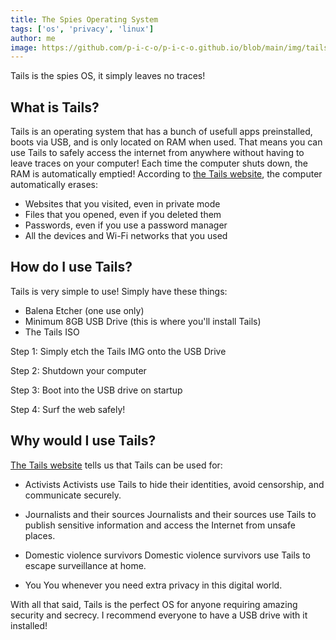```yaml
---
title: The Spies Operating System
tags: ['os', 'privacy', 'linux']
author: me
image: https://github.com/p-i-c-o/p-i-c-o.github.io/blob/main/img/tails.png?raw=true
---
```

Tails is the spies OS, it simply leaves no traces!

## What is Tails?
Tails is an operating system that has a bunch of usefull apps 
preinstalled, boots via USB, and is only located on RAM when used. That 
means you can use Tails to safely access the internet from anywhere 
without having to leave traces on your computer! Each time the computer 
shuts down, the RAM is automatically emptied! According to [the Tails 
website](https://www.tails.net), the computer automatically erases:

- Websites that you visited, even in private mode
- Files that you opened, even if you deleted them
- Passwords, even if you use a password manager
- All the devices and Wi-Fi networks that you used


## How do I use Tails?
Tails is very simple to use! Simply have these things:
- Balena Etcher (one use only)
- Minimum 8GB USB Drive (this is where you'll install Tails)
- The Tails ISO

Step 1:
Simply etch the Tails IMG onto the USB Drive

Step 2:
Shutdown your computer

Step 3:
Boot into the USB drive on startup

Step 4:
Surf the web safely!


## Why would I use Tails?

[The Tails website](https://www.tails.net) tells us that Tails can be used 
for:

- Activists
Activists use Tails to hide their identities, avoid censorship, and 
communicate securely.

- Journalists and their sources
Journalists and their sources use Tails to publish sensitive information 
and access the Internet from unsafe places.

- Domestic violence survivors
Domestic violence survivors use Tails to escape surveillance at home.

- You
You whenever you need extra privacy in this digital world.


With all that said, Tails is the perfect OS for anyone requiring amazing 
security and secrecy. I recommend everyone to have a USB drive with it 
installed!
